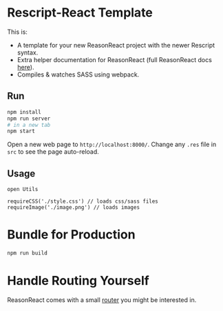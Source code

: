 # Rescript-React Template

This is:
- A template for your new ReasonReact project with the newer Rescript syntax.
- Extra helper documentation for ReasonReact (full ReasonReact docs [here](https://reasonml.github.io/reason-react/)).
- Compiles & watches SASS using webpack.

## Run

```sh
npm install
npm run server
# in a new tab
npm start
```

Open a new web page to `http://localhost:8000/`. Change any `.res` file in `src` to see the page auto-reload.

## Usage

```
open Utils

requireCSS('./style.css') // loads css/sass files
requireImage('./image.png') // loads images
```

# Bundle for Production

```sh
npm run build
```

# Handle Routing Yourself

ReasonReact comes with a small [router](https://reasonml.github.io/reason-react/docs/en/router) you might be interested in.
